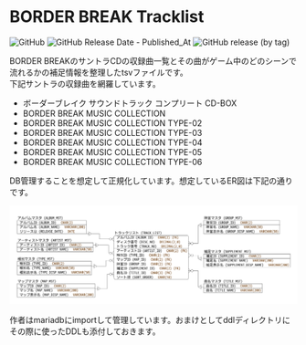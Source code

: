 # BORDER BREAK Tracklist

![GitHub](https://img.shields.io/github/license/Rheud/borderbreak-tracklist)
![GitHub Release Date - Published_At](https://img.shields.io/github/release-date/Rheud/borderbreak-tracklist)
![GitHub release (by tag)](https://img.shields.io/github/downloads/Rheud/borderbreak-tracklist/v1.0/total)

BORDER BREAKのサントラCDの収録曲一覧とその曲がゲーム中のどのシーンで流れるかの補足情報を整理したtsvファイルです。  
下記サントラの収録曲を網羅しています。

* ボーダーブレイク サウンドトラック コンプリート CD-BOX
* BORDER BREAK MUSIC COLLECTION
* BORDER BREAK MUSIC COLLECTION TYPE-02
* BORDER BREAK MUSIC COLLECTION TYPE-03
* BORDER BREAK MUSIC COLLECTION TYPE-04
* BORDER BREAK MUSIC COLLECTION TYPE-05
* BORDER BREAK MUSIC COLLECTION TYPE-06

DB管理することを想定して正規化しています。想定しているER図は下記の通りです。

![ER図](image/tracklist_er.png)

作者はmariadbにimportして管理しています。おまけとしてddlディレクトリにその際に使ったDDLも添付しておきます。